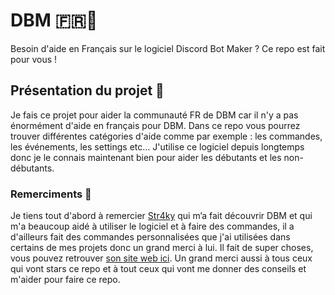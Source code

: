 # DBM 🇫🇷🤖
Besoin d'aide en Français sur le logiciel Discord Bot Maker ? Ce repo est fait pour vous !

## Présentation du projet 📄
Je fais ce projet pour aider la communauté FR de DBM car il n'y a pas énormément d'aide en français pour DBM. Dans ce repo vous pourrez trouver différentes catégories d'aide comme par exemple : les commandes, les événements, les settings etc...
J'utilise ce logiciel depuis longtemps donc je le connais maintenant bien pour aider les débutants et les non-débutants.

### Remerciments 🙏
Je tiens tout d'abord à remercier [Str4ky](https://github.com/Str4ky) qui m’a fait découvrir DBM et qui m'a beaucoup aidé à utiliser le logiciel et à faire des commandes, il a d'ailleurs fait des commandes personnalisées que j'ai utilisées dans certains de mes projets donc un grand merci à lui. Il fait de super choses, vous pouvez retrouver [son site web ici](https://straky.fr/).
Un grand merci aussi à tous ceux qui vont stars ce repo et à tout ceux qui vont me donner des conseils et m'aider pour faire ce repo.
